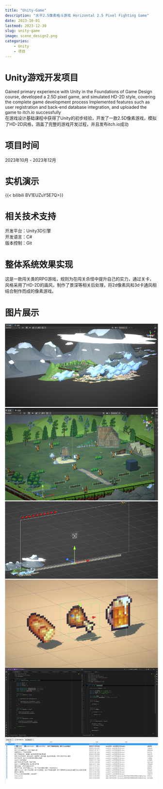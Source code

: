 ```yaml
---
title: "Unity-Game"
description: "水平2.5像素格斗游戏 Horizontal 2.5 Pixel Fighting Game"
date: 2023-10-01
lastmod: 2023-12-30
slug: unity-game
image: scene_design2.png
categories:
    - Unity
    - 项目
---
```


# Unity游戏开发项目

Gained primary experience with Unity in the Foundations of Game Design course, developed a 2.5D pixel game, and simulated HD-2D style, covering the complete game development process  Implemented features such as user registration and back-end database integration, and uploaded the game to itch.io successfully \
在游戏设计基础课程中获得了Unity的初步经验，开发了一款2.5D像素游戏，模拟了HD-2D风格，涵盖了完整的游戏开发过程，并且发布itch.io成功

# 项目时间
2023年10月 - 2023年12月

# 实机演示
{{< bilibili BV1EUZuY5E7Q>}}

# 相关技术支持

开发平台：Unity3D引擎 \
开发语言：C# \
版本控制：Git

# 整体系统效果实现
这是一款闯关类的RPG游戏，规则为在闯关杀怪中提升自己的实力，通过关卡，风格采用了HD-2D的画风，制作了景深等相关后处理，将2d像素风和3d卡通风相结合制作而成的像素游戏。

# 图片展示
![Game Scene1](scene_design1.png) <br>
![Game Scene2](scene_design2.png) <br>
![Game UI](ui_design1.png) <br>
![Game Programming](programming.png) <br>
![Git](git.png) 
